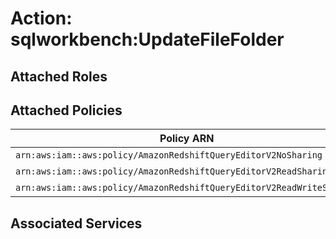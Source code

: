 # Action: sqlworkbench:UpdateFileFolder

## Attached Roles

## Attached Policies

| Policy ARN | Policy Name |
|------------|-------------|
| `arn:aws:iam::aws:policy/AmazonRedshiftQueryEditorV2NoSharing` | [AmazonRedshiftQueryEditorV2NoSharing](../policies.md#amazonredshiftqueryeditorv2nosharing) |
| `arn:aws:iam::aws:policy/AmazonRedshiftQueryEditorV2ReadSharing` | [AmazonRedshiftQueryEditorV2ReadSharing](../policies.md#amazonredshiftqueryeditorv2readsharing) |
| `arn:aws:iam::aws:policy/AmazonRedshiftQueryEditorV2ReadWriteSharing` | [AmazonRedshiftQueryEditorV2ReadWriteSharing](../policies.md#amazonredshiftqueryeditorv2readwritesharing) |

## Associated Services

